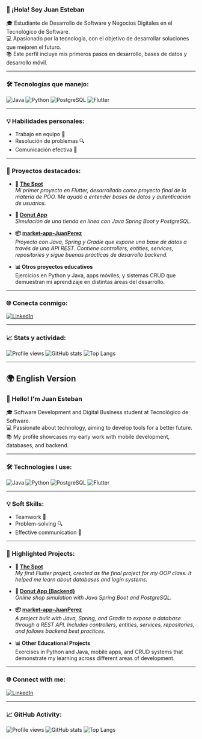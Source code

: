 ### 👋 ¡Hola! Soy Juan Esteban

🎓 Estudiante de Desarrollo de Software y Negocios Digitales en el Tecnológico de Software.  
💻 Apasionado por la tecnología, con el objetivo de desarrollar soluciones que mejoren el futuro.  
📚 Este perfil incluye mis primeros pasos en desarrollo, bases de datos y desarrollo móvil.

---

### 🛠️ Tecnologías que manejo:
![Java](https://img.shields.io/badge/Java-ED8B00?style=for-the-badge&logo=java&logoColor=white)
![Python](https://img.shields.io/badge/Python-3776AB?style=for-the-badge&logo=python&logoColor=white)
![PostgreSQL](https://img.shields.io/badge/PostgreSQL-336791?style=for-the-badge&logo=postgresql&logoColor=white)
![Flutter](https://img.shields.io/badge/Flutter-02569B?style=for-the-badge&logo=flutter&logoColor=white)

---

### 💡 Habilidades personales:
- Trabajo en equipo 🤝  
- Resolución de problemas 🔍  
- Comunicación efectiva 💬  

---

### 🚀 Proyectos destacados:

- **📱 [The Spot](https://github.com/JJJEEEz/the_spot_proyectofinal)**  
  _Mi primer proyecto en Flutter, desarrollado como proyecto final de la materia de POO. Me ayudó a entender bases de datos y autenticación de usuarios._

- **🍩 [Donut App](https://github.com/JJJEEEz/donut-app-backend)**  
  _Simulación de una tienda en línea con Java Spring Boot y PostgreSQL._

- **📦 [market-app-JuanPerez](https://github.com/JJJEEEz/market-app-JuanPerez)**  
  _Proyecto con Java, Spring y Gradle que expone una base de datos a través de una API REST. Contiene controllers, entities, services, repositories y sigue buenas prácticas de desarrollo backend._

- **📊 Otros proyectos educativos**  
  Ejercicios en Python y Java, apps móviles, y sistemas CRUD que demuestran mi aprendizaje en distintas áreas del desarrollo.

---

### 🌐 Conecta conmigo:

[![LinkedIn](https://img.shields.io/badge/LinkedIn-blue?style=for-the-badge&logo=linkedin&logoColor=white)](https://www.linkedin.com/in/juan-esteban-pvz/)

---

### 📈 Stats y actividad:

![Profile views](https://komarev.com/ghpvc/?username=JJJEEEz&style=flat-square)
![GitHub stats](https://github-readme-stats.vercel.app/api?username=JJJEEEz&show_icons=true&theme=radical)
![Top Langs](https://github-readme-stats.vercel.app/api/top-langs/?username=JJJEEEz&layout=compact&theme=radical)

---

## 🌍 English Version

### 👋 Hello! I'm Juan Esteban

🎓 Software Development and Digital Business student at Tecnológico de Software.  
💻 Passionate about technology, aiming to develop tools for a better future.  
📚 My profile showcases my early work with mobile development, databases, and backend.

---

### 🛠️ Technologies I use:
![Java](https://img.shields.io/badge/Java-ED8B00?style=for-the-badge&logo=java&logoColor=white)
![Python](https://img.shields.io/badge/Python-3776AB?style=for-the-badge&logo=python&logoColor=white)
![PostgreSQL](https://img.shields.io/badge/PostgreSQL-336791?style=for-the-badge&logo=postgresql&logoColor=white)
![Flutter](https://img.shields.io/badge/Flutter-02569B?style=for-the-badge&logo=flutter&logoColor=white)

---

### 💡 Soft Skills:
- Teamwork 🤝  
- Problem-solving 🔍  
- Effective communication 💬  

---

### 🚀 Highlighted Projects:

- **📱 [The Spot](https://github.com/JJJEEEz/the_spot_proyectofinal)**  
  _My first Flutter project, created as the final project for my OOP class. It helped me learn about databases and login systems._

- **🍩 [Donut App (Backend)](https://github.com/JJJEEEz/donut-app-2c)**  
  _Online shop simulation with Java Spring Boot and PostgreSQL._

- **📦 [market-app-JuanPerez](https://github.com/JJJEEEz/market-app-JuanPerez)**  
  _A project built with Java, Spring, and Gradle to expose a database through a REST API. Includes controllers, entities, services, repositories, and follows backend best practices._

- **📊 Other Educational Projects**  
  Exercises in Python and Java, mobile apps, and CRUD systems that demonstrate my learning across different areas of development.

---

### 🌐 Connect with me:

[![LinkedIn](https://img.shields.io/badge/LinkedIn-blue?style=for-the-badge&logo=linkedin&logoColor=white)](https://www.linkedin.com/in/juan-esteban-pvz/)

---

### 📈 GitHub Activity:

![Profile views](https://komarev.com/ghpvc/?username=JJJEEEz&style=flat-square)
![GitHub stats](https://github-readme-stats.vercel.app/api?username=JJJEEEz&show_icons=true&theme=radical)
![Top Langs](https://github-readme-stats.vercel.app/api/top-langs/?username=JJJEEEz&layout=compact&theme=radical)
